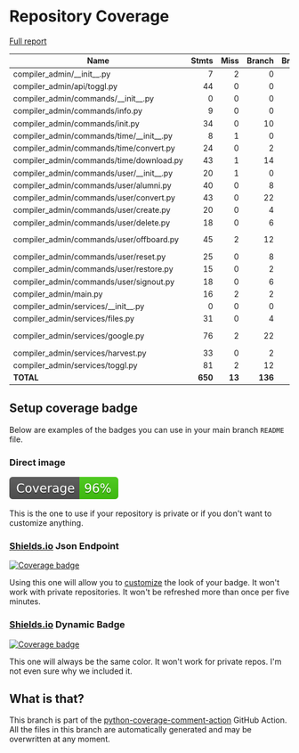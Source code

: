 # Repository Coverage

[Full report](https://htmlpreview.github.io/?https://github.com/compilerla/compiler-admin/blob/python-coverage-comment-action-data/htmlcov/index.html)

| Name                                          |    Stmts |     Miss |   Branch |   BrPart |   Cover |   Missing |
|---------------------------------------------- | -------: | -------: | -------: | -------: | ------: | --------: |
| compiler\_admin/\_\_init\_\_.py               |        7 |        2 |        0 |        0 |     71% |      8-10 |
| compiler\_admin/api/toggl.py                  |       44 |        0 |        0 |        0 |    100% |           |
| compiler\_admin/commands/\_\_init\_\_.py      |        0 |        0 |        0 |        0 |    100% |           |
| compiler\_admin/commands/info.py              |        9 |        0 |        0 |        0 |    100% |           |
| compiler\_admin/commands/init.py              |       34 |        0 |       10 |        1 |     98% |    21->18 |
| compiler\_admin/commands/time/\_\_init\_\_.py |        8 |        1 |        0 |        0 |     88% |        12 |
| compiler\_admin/commands/time/convert.py      |       24 |        0 |        2 |        0 |    100% |           |
| compiler\_admin/commands/time/download.py     |       43 |        1 |       14 |        1 |     96% |       106 |
| compiler\_admin/commands/user/\_\_init\_\_.py |       20 |        1 |        0 |        0 |     95% |        18 |
| compiler\_admin/commands/user/alumni.py       |       40 |        0 |        8 |        0 |    100% |           |
| compiler\_admin/commands/user/convert.py      |       43 |        0 |       22 |        1 |     98% |    74->82 |
| compiler\_admin/commands/user/create.py       |       20 |        0 |        4 |        0 |    100% |           |
| compiler\_admin/commands/user/delete.py       |       18 |        0 |        6 |        1 |     96% |    20->26 |
| compiler\_admin/commands/user/offboard.py     |       45 |        2 |       12 |        2 |     93% |44->50, 75-76 |
| compiler\_admin/commands/user/reset.py        |       25 |        0 |        8 |        0 |    100% |           |
| compiler\_admin/commands/user/restore.py      |       15 |        0 |        2 |        0 |    100% |           |
| compiler\_admin/commands/user/signout.py      |       18 |        0 |        6 |        1 |     96% |    20->26 |
| compiler\_admin/main.py                       |       16 |        2 |        2 |        1 |     83% |    15, 24 |
| compiler\_admin/services/\_\_init\_\_.py      |        0 |        0 |        0 |        0 |    100% |           |
| compiler\_admin/services/files.py             |       31 |        0 |        4 |        1 |     97% |    37->40 |
| compiler\_admin/services/google.py            |       76 |        2 |       22 |        1 |     97% |   116-117 |
| compiler\_admin/services/harvest.py           |       33 |        0 |        2 |        0 |    100% |           |
| compiler\_admin/services/toggl.py             |       81 |        2 |       12 |        2 |     96% |    41, 56 |
|                                     **TOTAL** |  **650** |   **13** |  **136** |   **12** | **97%** |           |


## Setup coverage badge

Below are examples of the badges you can use in your main branch `README` file.

### Direct image

[![Coverage badge](https://raw.githubusercontent.com/compilerla/compiler-admin/python-coverage-comment-action-data/badge.svg)](https://htmlpreview.github.io/?https://github.com/compilerla/compiler-admin/blob/python-coverage-comment-action-data/htmlcov/index.html)

This is the one to use if your repository is private or if you don't want to customize anything.

### [Shields.io](https://shields.io) Json Endpoint

[![Coverage badge](https://img.shields.io/endpoint?url=https://raw.githubusercontent.com/compilerla/compiler-admin/python-coverage-comment-action-data/endpoint.json)](https://htmlpreview.github.io/?https://github.com/compilerla/compiler-admin/blob/python-coverage-comment-action-data/htmlcov/index.html)

Using this one will allow you to [customize](https://shields.io/endpoint) the look of your badge.
It won't work with private repositories. It won't be refreshed more than once per five minutes.

### [Shields.io](https://shields.io) Dynamic Badge

[![Coverage badge](https://img.shields.io/badge/dynamic/json?color=brightgreen&label=coverage&query=%24.message&url=https%3A%2F%2Fraw.githubusercontent.com%2Fcompilerla%2Fcompiler-admin%2Fpython-coverage-comment-action-data%2Fendpoint.json)](https://htmlpreview.github.io/?https://github.com/compilerla/compiler-admin/blob/python-coverage-comment-action-data/htmlcov/index.html)

This one will always be the same color. It won't work for private repos. I'm not even sure why we included it.

## What is that?

This branch is part of the
[python-coverage-comment-action](https://github.com/marketplace/actions/python-coverage-comment)
GitHub Action. All the files in this branch are automatically generated and may be
overwritten at any moment.